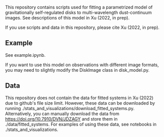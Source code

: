 This repository contains scripts used for fitting a parametrized model of gravitationally self-regulated disks to multi-wavelength dust-continuum images. See descriptions of this model in Xu (2022, in prep).

If you use scripts and data in this repository, please cite Xu (2022, in prep).

## Example
See example.ipynb.

If you want to use this model on observations with different image formats, you may need to slightly modify the DiskImage class in disk_model.py.

## Data
This repository does not contain the data for fitted systems in Xu (2022) due to github's file size limit. However, these data can be downloaded by running ./stats_and_visualizations/download_fitted_systems.py. Alternatively, you can manually download the data from https://doi.org/10.7910/DVN/JDZAGY and store them in ./data/fitted_systems. For examples of using these data, see notebooks in ./stats_and_visualizations.

